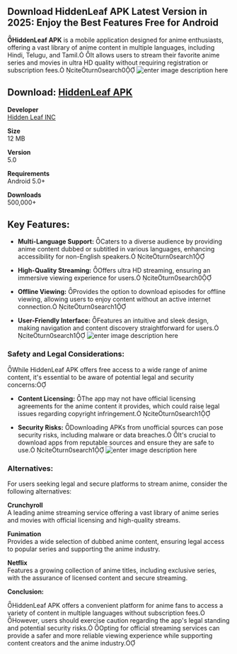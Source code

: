 ## Download HiddenLeaf APK Latest Version in 2025: Enjoy the Best Features Free for Android


**HiddenLeaf APK** is a mobile application designed for anime enthusiasts, offering a vast library of anime content in multiple languages, including Hindi, Telugu, and Tamil. It allows users to stream their favorite anime series and movies in ultra HD quality without requiring registration or subscription fees. citeturn0search0
![enter image description here](https://image.winudf.com/v2/image1/Y29tLnRoZWZsdXR0ZXJndXkuaGlkZGVuX2xlYWZfYXBwX3NjcmVlbl8wXzE1OTM1NzE0NzlfMDc4/screen-0.webp?h=180&fakeurl=1&type=.webp)
## Download: [HiddenLeaf APK](https://www.apkroute.com/hiddenleaf-apk/)
**Developer**  
[Hidden Leaf INC](https://apkphat.co/dev/hidden-leaf-inc/)

**Size**  
12 MB

**Version**  
5.0

**Requirements**  
Android 5.0+

**Downloads**  
500,000+

## Key Features:

-   **Multi-Language Support:** Caters to a diverse audience by providing anime content dubbed or subtitled in various languages, enhancing accessibility for non-English speakers. citeturn0search1
    
-   **High-Quality Streaming:** Offers ultra HD streaming, ensuring an immersive viewing experience for users. citeturn0search0
    
-   **Offline Viewing:** Provides the option to download episodes for offline viewing, allowing users to enjoy content without an active internet connection. citeturn0search1
    
-   **User-Friendly Interface:** Features an intuitive and sleek design, making navigation and content discovery straightforward for users. citeturn0search1
    ![enter image description here](https://image.winudf.com/v2/image1/Y29tLnRoZWZsdXR0ZXJndXkuaGlkZGVuX2xlYWZfYXBwX3NjcmVlbl8xXzE1OTM1NzE0NzlfMDYx/screen-1.webp?h=180&fakeurl=1&type=.webp)

### Safety and Legal Considerations:

While HiddenLeaf APK offers free access to a wide range of anime content, it's essential to be aware of potential legal and security concerns:

-   **Content Licensing:** The app may not have official licensing agreements for the anime content it provides, which could raise legal issues regarding copyright infringement. citeturn0search1
    
-   **Security Risks:** Downloading APKs from unofficial sources can pose security risks, including malware or data breaches. It's crucial to download apps from reputable sources and ensure they are safe to use. citeturn0search1
    ![enter image description here](https://image.winudf.com/v2/image1/Y29tLnRoZWZsdXR0ZXJndXkuaGlkZGVuX2xlYWZfYXBwX3NjcmVlbl8yXzE1OTM1NzE0ODBfMDE3/screen-2.webp?h=180&fakeurl=1&type=.webp)

### Alternatives:

For users seeking legal and secure platforms to stream anime, consider the following alternatives:

 **Crunchyroll**  
A leading anime streaming service offering a vast library of anime series and movies with official licensing and high-quality streams.

 **Funimation**  
Provides a wide selection of dubbed anime content, ensuring legal access to popular series and supporting the anime industry.

**Netflix**  
Features a growing collection of anime titles, including exclusive series, with the assurance of licensed content and secure streaming.

**Conclusion:**

HiddenLeaf APK offers a convenient platform for anime fans to access a variety of content in multiple languages without subscription fees. However, users should exercise caution regarding the app's legal standing and potential security risks. Opting for official streaming services can provide a safer and more reliable viewing experience while supporting content creators and the anime industry.
